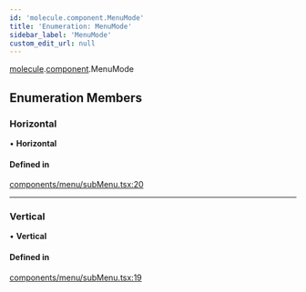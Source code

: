```yaml
---
id: 'molecule.component.MenuMode'
title: 'Enumeration: MenuMode'
sidebar_label: 'MenuMode'
custom_edit_url: null
---
```


[molecule](../namespaces/molecule).[component](../namespaces/molecule.component).MenuMode

## Enumeration Members

### Horizontal

• **Horizontal**

#### Defined in

[components/menu/subMenu.tsx:20](https://github.com/DTStack/molecule/blob/927b7d39/src/components/menu/subMenu.tsx#L20)

---

### Vertical

• **Vertical**

#### Defined in

[components/menu/subMenu.tsx:19](https://github.com/DTStack/molecule/blob/927b7d39/src/components/menu/subMenu.tsx#L19)
